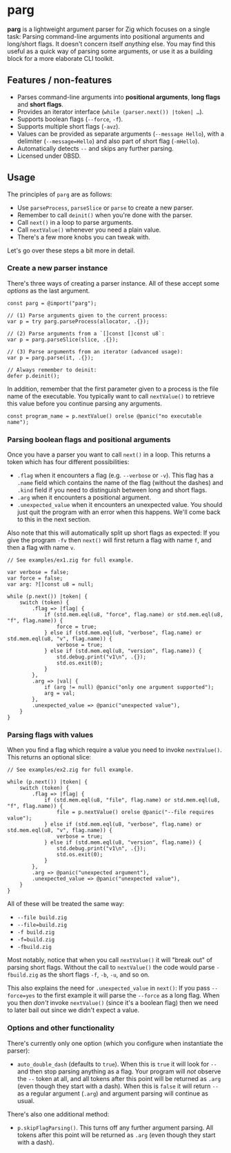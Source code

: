 # parg

**parg** is a lightweight argument parser for Zig which focuses on a single task:
Parsing command-line arguments into positional arguments and long/short flags.
It doesn't concern itself _anything_ else.
You may find this useful as a quick way of parsing some arguments, or use it as a building block for a more elaborate CLI toolkit.

## Features / non-features

* Parses command-line arguments into **positional arguments**, **long flags** and **short flags**.
* Provides an iterator interface (`while (parser.next()) |token| …`).
* Supports boolean flags (`--force`, `-f`).
* Supports multiple short flags (`-avz`).
* Values can be provided as separate arguments (`--message Hello`), with a delimiter (`--message=Hello`) and also part of short flag (`-mHello`).
* Automatically detects `--` and skips any further parsing.
* Licensed under 0BSD.

## Usage

The principles of `parg` are as follows:

* Use `parseProcess`, `parseSlice` or `parse` to create a new parser.
* Remember to call `deinit()` when you're done with the parser.
* Call `next()` in a loop to parse arguments.
* Call `nextValue()` whenever you need a plain value.
* There's a few more knobs you can tweak with.

Let's go over these steps a bit more in detail.

### Create a new parser instance

There's three ways of creating a parser instance.
All of these accept some _options_ as the last argument.

```zig
const parg = @import("parg");

// (1) Parse arguments given to the current process:
var p = try parg.parseProcess(allocator, .{});

// (2) Parse arguments from a `[]const []const u8`:
var p = parg.parseSlice(slice, .{});

// (3) Parse arguments from an iterator (advanced usage):
var p = parg.parse(it, .{});

// Always remember to deinit:
defer p.deinit();
```

In addition, remember that the first parameter given to a process is the file name of the executable.
You typically want to call `nextValue()` to retrieve this value before you continue parsing any arguments.

```zig
const program_name = p.nextValue() orelse @panic("no executable name");
```

### Parsing boolean flags and positional arguments

Once you have a parser you want to call `next()` in a loop.
This returns a token which has four different possibilities:

* `.flag` when it encounters a flag (e.g. `--verbose` or `-v`).
  This flag has a `.name` field which contains the name of the flag (without the dashes) and `.kind` field if you need to distinguish between long and short flags.
* `.arg` when it encounters a positional argument.
* `.unexpected_value` when it encounters an unexpected value.
  You should just quit the program with an error when this happens.
  We'll come back to this in the next section.

Also note that this will automatically split up short flags as expected:
If you give the program `-fv` then `next()` will first return a flag with name `f`, and then a flag with name `v`.

```zig
// See examples/ex1.zig for full example.

var verbose = false;
var force = false;
var arg: ?[]const u8 = null;

while (p.next()) |token| {
    switch (token) {
        .flag => |flag| {
            if (std.mem.eql(u8, "force", flag.name) or std.mem.eql(u8, "f", flag.name)) {
                force = true;
            } else if (std.mem.eql(u8, "verbose", flag.name) or std.mem.eql(u8, "v", flag.name)) {
                verbose = true;
            } else if (std.mem.eql(u8, "version", flag.name)) {
                std.debug.print("v1\n", .{});
                std.os.exit(0);
            }
        },
        .arg => |val| {
            if (arg != null) @panic("only one argument supported");
            arg = val;
        },
        .unexpected_value => @panic("unexpected value"),
    }
}
```

### Parsing flags with values

When you find a flag which require a value you need to invoke `nextValue()`.
This returns an optional slice:

```zig
// See examples/ex2.zig for full example.

while (p.next()) |token| {
    switch (token) {
        .flag => |flag| {
            if (std.mem.eql(u8, "file", flag.name) or std.mem.eql(u8, "f", flag.name)) {
                file = p.nextValue() orelse @panic("--file requires value");
            } else if (std.mem.eql(u8, "verbose", flag.name) or std.mem.eql(u8, "v", flag.name)) {
                verbose = true;
            } else if (std.mem.eql(u8, "version", flag.name)) {
                std.debug.print("v1\n", .{});
                std.os.exit(0);
            }
        },
        .arg => @panic("unexpected argument"),
        .unexpected_value => @panic("unexpected value"),
    }
}
```

All of these will be treated the same way:

* `--file build.zig`
* `--file=build.zig`
* `-f build.zig`
* `-f=build.zig`
* `-fbuild.zig`

Most notably, notice that when you call `nextValue()` it will "break out" of parsing short flags.
Without the call to `nextValue()` the code would parse `-fbuild.zig` as the short flags `-f`, `-b`, `-u`, and so on.

This also explains the need for `.unexpected_value` in `next()`:
If you pass `--force=yes` to the first example it will parse the `--force` as a long flag.
When you then _don't_ invoke `nextValue()` (since it's a boolean flag) then we need to later bail out since we didn't expect a value.

### Options and other functionality

There's currently only one option (which you configure when instantiate the parser):

* `auto_double_dash` (defaults to `true`).
  When this is `true` it will look for `--` and then stop parsing anything as a flag.
  Your program will _not_ observe the `--` token at all, and all tokens after this point will be returned as `.arg` (even though they start with a dash).
  When this is `false` it will return `--` as a regular argument (`.arg`) and argument parsing will continue as usual.

There's also one additional method:

* `p.skipFlagParsing()`.
  This turns off any further argument parsing.
  All tokens after this point will be returned as `.arg` (even though they start with a dash).
